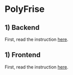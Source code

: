 # PolyFrise

## 1) Backend

First, read the instruction [here](./backend/README.md).

## 1) Frontend

First, read the instruction [here](./frontend/README.md).